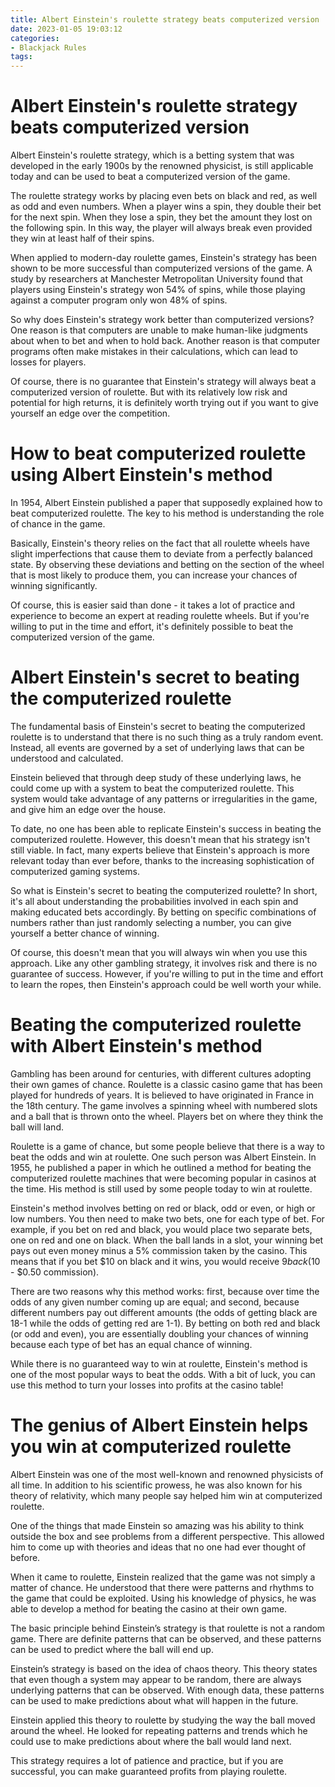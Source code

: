 ```yaml
---
title: Albert Einstein's roulette strategy beats computerized version
date: 2023-01-05 19:03:12
categories:
- Blackjack Rules
tags:
---
```



#  Albert Einstein's roulette strategy beats computerized version

Albert Einstein's roulette strategy, which is a betting system that was developed in the early 1900s by the renowned physicist, is still applicable today and can be used to beat a computerized version of the game.

The roulette strategy works by placing even bets on black and red, as well as odd and even numbers. When a player wins a spin, they double their bet for the next spin. When they lose a spin, they bet the amount they lost on the following spin. In this way, the player will always break even provided they win at least half of their spins.

When applied to modern-day roulette games, Einstein's strategy has been shown to be more successful than computerized versions of the game. A study by researchers at Manchester Metropolitan University found that players using Einstein's strategy won 54% of spins, while those playing against a computer program only won 48% of spins.

So why does Einstein's strategy work better than computerized versions? One reason is that computers are unable to make human-like judgments about when to bet and when to hold back. Another reason is that computer programs often make mistakes in their calculations, which can lead to losses for players.

Of course, there is no guarantee that Einstein's strategy will always beat a computerized version of roulette. But with its relatively low risk and potential for high returns, it is definitely worth trying out if you want to give yourself an edge over the competition.

#  How to beat computerized roulette using Albert Einstein's method

In 1954, Albert Einstein published a paper that supposedly explained how to beat computerized roulette. The key to his method is understanding the role of chance in the game.

Basically, Einstein's theory relies on the fact that all roulette wheels have slight imperfections that cause them to deviate from a perfectly balanced state. By observing these deviations and betting on the section of the wheel that is most likely to produce them, you can increase your chances of winning significantly.

Of course, this is easier said than done - it takes a lot of practice and experience to become an expert at reading roulette wheels. But if you're willing to put in the time and effort, it's definitely possible to beat the computerized version of the game.

#  Albert Einstein's secret to beating the computerized roulette

The fundamental basis of Einstein's secret to beating the computerized roulette is to understand that there is no such thing as a truly random event. Instead, all events are governed by a set of underlying laws that can be understood and calculated.

 Einstein believed that through deep study of these underlying laws, he could come up with a system to beat the computerized roulette. This system would take advantage of any patterns or irregularities in the game, and give him an edge over the house.

To date, no one has been able to replicate Einstein's success in beating the computerized roulette. However, this doesn't mean that his strategy isn't still viable. In fact, many experts believe that Einstein's approach is more relevant today than ever before, thanks to the increasing sophistication of computerized gaming systems.

So what is Einstein's secret to beating the computerized roulette? In short, it's all about understanding the probabilities involved in each spin and making educated bets accordingly. By betting on specific combinations of numbers rather than just randomly selecting a number, you can give yourself a better chance of winning.

Of course, this doesn't mean that you will always win when you use this approach. Like any other gambling strategy, it involves risk and there is no guarantee of success. However, if you're willing to put in the time and effort to learn the ropes, then Einstein's approach could be well worth your while.

#  Beating the computerized roulette with Albert Einstein's method

Gambling has been around for centuries, with different cultures adopting their own games of chance. Roulette is a classic casino game that has been played for hundreds of years. It is believed to have originated in France in the 18th century. The game involves a spinning wheel with numbered slots and a ball that is thrown onto the wheel. Players bet on where they think the ball will land.

Roulette is a game of chance, but some people believe that there is a way to beat the odds and win at roulette. One such person was Albert Einstein. In 1955, he published a paper in which he outlined a method for beating the computerized roulette machines that were becoming popular in casinos at the time. His method is still used by some people today to win at roulette.

Einstein's method involves betting on red or black, odd or even, or high or low numbers. You then need to make two bets, one for each type of bet. For example, if you bet on red and black, you would place two separate bets, one on red and one on black. When the ball lands in a slot, your winning bet pays out even money minus a 5% commission taken by the casino. This means that if you bet $10 on black and it wins, you would receive $9 back ($10 - $0.50 commission).

There are two reasons why this method works: first, because over time the odds of any given number coming up are equal; and second, because different numbers pay out different amounts (the odds of getting black are 18-1 while the odds of getting red are 1-1). By betting on both red and black (or odd and even), you are essentially doubling your chances of winning because each type of bet has an equal chance of winning.

While there is no guaranteed way to win at roulette, Einstein's method is one of the most popular ways to beat the odds. With a bit of luck, you can use this method to turn your losses into profits at the casino table!

#  The genius of Albert Einstein helps you win at computerized roulette

Albert Einstein was one of the most well-known and renowned physicists of all time. In addition to his scientific prowess, he was also known for his theory of relativity, which many people say helped him win at computerized roulette.

One of the things that made Einstein so amazing was his ability to think outside the box and see problems from a different perspective. This allowed him to come up with theories and ideas that no one had ever thought of before.

When it came to roulette, Einstein realized that the game was not simply a matter of chance. He understood that there were patterns and rhythms to the game that could be exploited. Using his knowledge of physics, he was able to develop a method for beating the casino at their own game.

The basic principle behind Einstein’s strategy is that roulette is not a random game. There are definite patterns that can be observed, and these patterns can be used to predict where the ball will end up.

Einstein’s strategy is based on the idea of chaos theory. This theory states that even though a system may appear to be random, there are always underlying patterns that can be observed. With enough data, these patterns can be used to make predictions about what will happen in the future.

Einstein applied this theory to roulette by studying the way the ball moved around the wheel. He looked for repeating patterns and trends which he could use to make predictions about where the ball would land next.

This strategy requires a lot of patience and practice, but if you are successful, you can make guaranteed profits from playing roulette.
